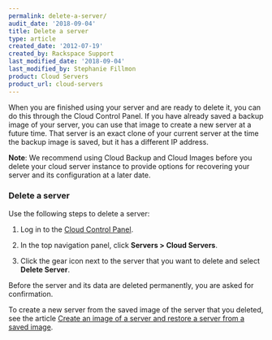 ```yaml
---
permalink: delete-a-server/
audit_date: '2018-09-04'
title: Delete a server
type: article
created_date: '2012-07-19'
created_by: Rackspace Support
last_modified_date: '2018-09-04'
last_modified_by: Stephanie Fillmon
product: Cloud Servers
product_url: cloud-servers
---
```


When you are finished using your server and are ready to delete it, you can
do this through the Cloud Control Panel. If you have already saved a
backup image of your server, you can use that image to create a new
server at a future time. That server is an exact clone of your current server
at the time the backup image is saved, but it has a different IP
address.

**Note**: We recommend using Cloud Backup and Cloud Images before you
delete your cloud server instance to provide options for recovering your
server and its configuration at a later date.

### Delete a server

Use the following steps to delete a server:

1. Log in to the [Cloud Control Panel](https://mycloud.rackspace.com).

2. In the top navigation panel, click **Servers > Cloud Servers**.

3. Click the gear icon next to the server that you want to delete and select **Delete Server**.

Before the server and its data are deleted permanently, you are asked for confirmation.

To create a new server from the saved image of the server that you deleted, see the article [Create an image of a server and restore a server from a saved image](/how-to/create-an-image-of-a-server-and-restore-a-server-from-a-saved-image).
